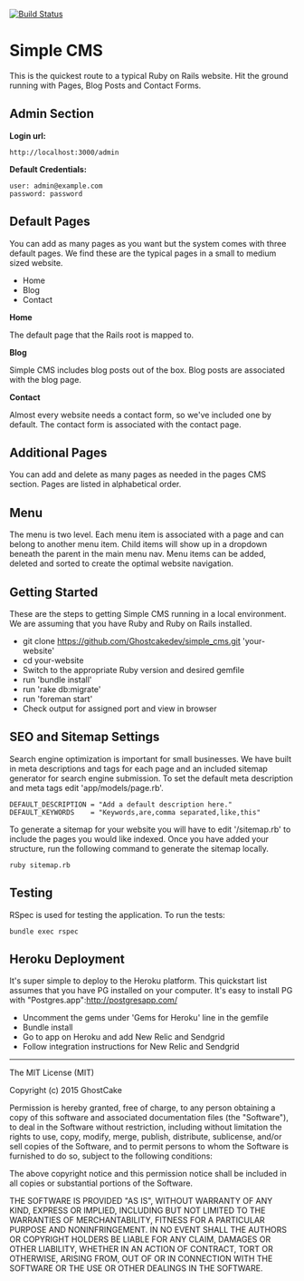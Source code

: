 [![Build Status](https://travis-ci.org/Ghostcakedev/simple_cms.svg?branch=master)](https://travis-ci.org/Ghostcakedev/simple_cms)

# Simple CMS

This is the quickest route to a typical Ruby on Rails website. Hit the ground running with Pages, Blog Posts and Contact Forms.

## Admin Section

**Login url:**
```
http://localhost:3000/admin
```


**Default Credentials:**
```
user: admin@example.com
password: password
```

## Default Pages

You can add as many pages as you want but the system comes with three default pages. We find these are the typical pages in a small to medium sized website.

*	Home
* Blog
* Contact

**Home**

The default page that the Rails root is mapped to.

**Blog**

Simple CMS includes blog posts out of the box. Blog posts are associated with the blog page.


**Contact**

Almost every website needs a contact form, so we've included one by default. The contact form is associated with the contact page.


## Additional Pages

You can add and delete as many pages as needed in the pages CMS section. Pages are listed in alphabetical order.


## Menu

The menu is two level. Each menu item is associated with a page and can belong to another menu item. Child items will show up in a dropdown beneath the parent in the main menu nav. Menu items can be added, deleted and sorted to create the optimal website navigation.


## Getting Started


These are the steps to getting Simple CMS running in a local environment. We are assuming that you have Ruby and Ruby on Rails installed.

* git clone https://github.com/Ghostcakedev/simple_cms.git 'your-website'
* cd your-website
* Switch to the appropriate Ruby version and desired gemfile
* run 'bundle install'
* run 'rake db:migrate'
* run 'foreman start'
* Check output for assigned port and view in browser


## SEO and Sitemap Settings

Search engine optimization is important for small businesses. We have built in meta descriptions and tags for each page and an included sitemap generator for search engine submission. To set the default meta description and meta tags edit 'app/models/page.rb'.

```
DEFAULT_DESCRIPTION = "Add a default description here."
DEFAULT_KEYWORDS    = "Keywords,are,comma separated,like,this"
```

To generate a sitemap for your website you will have to edit '/sitemap.rb' to include the pages you would like indexed. Once you have added your structure, run the following command to generate the sitemap locally.

```
ruby sitemap.rb
```

## Testing

RSpec is used for testing the application. To run the tests:

```
bundle exec rspec
```


## Heroku Deployment

It's super simple to deploy to the Heroku platform. This quickstart list assumes that you have PG installed on your computer. It's easy to install PG with "Postgres.app":http://postgresapp.com/

* Uncomment the gems under 'Gems for Heroku' line in the gemfile
* Bundle install
* Go to app on Heroku and add New Relic and Sendgrid
* Follow integration instructions for New Relic and Sendgrid


--------------------------------------------------------------------------------------

The MIT License (MIT)

Copyright (c) 2015 GhostCake

Permission is hereby granted, free of charge, to any person obtaining a copy
of this software and associated documentation files (the "Software"), to deal
in the Software without restriction, including without limitation the rights
to use, copy, modify, merge, publish, distribute, sublicense, and/or sell
copies of the Software, and to permit persons to whom the Software is
furnished to do so, subject to the following conditions:

The above copyright notice and this permission notice shall be included in
all copies or substantial portions of the Software.

THE SOFTWARE IS PROVIDED "AS IS", WITHOUT WARRANTY OF ANY KIND, EXPRESS OR
IMPLIED, INCLUDING BUT NOT LIMITED TO THE WARRANTIES OF MERCHANTABILITY,
FITNESS FOR A PARTICULAR PURPOSE AND NONINFRINGEMENT. IN NO EVENT SHALL THE
AUTHORS OR COPYRIGHT HOLDERS BE LIABLE FOR ANY CLAIM, DAMAGES OR OTHER
LIABILITY, WHETHER IN AN ACTION OF CONTRACT, TORT OR OTHERWISE, ARISING FROM,
OUT OF OR IN CONNECTION WITH THE SOFTWARE OR THE USE OR OTHER DEALINGS IN
THE SOFTWARE.
